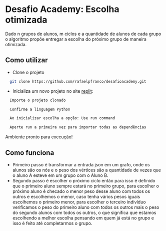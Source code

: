 
# Desafio Academy: Escolha otimizada

Dado n grupos de alunos, m ciclos e a quantidade de alunos de cada grupo o algoritmo propõe entregar a escolha do próximo grupo de maneira otimizada.

## Como utilizar


- Clone o projeto

```bash
  git clone https://github.com/rafaelpfranco/desafioacademy.git
```
- Inicializa um novo projeto no site [replit](https://replit.com): 
```bash
  Importe o projeto clonado
```
```bash
  Confirme a linguagem Python
```
```bash
  Ao inicializar escolha a opção: Use run command
```
```bash
  Aperte run a primeira vez para importar todas as dependências
```
Ambiente pronto para execução!



## Como funciona

- Primeiro passo é transformar a entrada json em um grafo, onde os alunos são os nós e o peso dos vértices são a quantidade de vezes que o aluno A esteve em um grupo com o Aluno B. 
- Segundo passo é escolher o próximo ciclo então para isso é definido que o primeiro aluno sempre estará no primeiro grupo, para escolher o próximo aluno é checado o menor peso desse aluno com todos os outros e escolhemos o menor, caso tenha vários pesos iguais escolhemos o primeiro menor, para escolher o terceiro indivíduo verificamos o peso do primeiro aluno com todos os outros mais o peso do segundo alunos com todos os outros, o que significa que estamos escolhendo a melhor escolha pensando em quem já está no grupo e isso é feito até completarmos o grupo.


